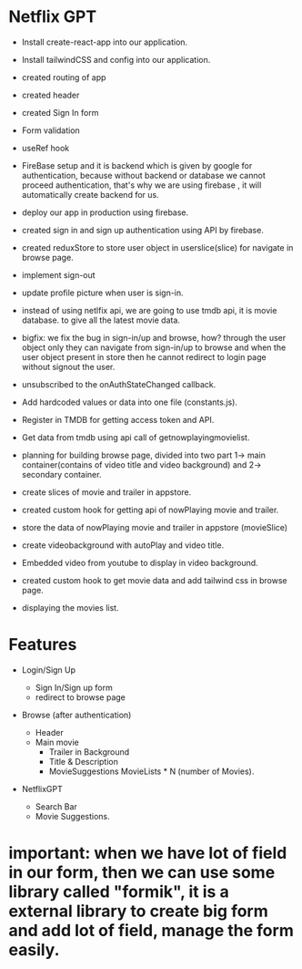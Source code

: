 # Netflix GPT
  - Install create-react-app into our application.
  - Install tailwindCSS and config into our application.
  - created routing of app
  - created header
  - created Sign In form
  - Form validation
  - useRef hook
  - FireBase setup and it is backend which is given by google for authentication, because without backend or database we cannot proceed authentication, that's why we are using firebase , it will automatically create backend for us.
  
  - deploy our app in production using firebase.
  - created sign in and sign up authentication using API by firebase.
  - created reduxStore to store user object in userslice(slice) for navigate in browse page.
  - implement sign-out
  - update profile picture when user is sign-in.
  - instead of using netlfix api, we are going to use tmdb api, it is movie database. to give all the latest movie data.

  - bigfix: we fix the bug in sign-in/up and browse, how? through the user object only they can navigate from sign-in/up to browse and when the user object present in store then he cannot redirect to login page without signout the user. 
  - unsubscribed to the onAuthStateChanged callback.
  - Add hardcoded values or data into one file (constants.js).
  - Register in TMDB for getting access token and API.
  - Get data from tmdb using api call of getnowplayingmovielist.
  - planning for building browse page, divided into two part 1-> main container(contains of video title and video background) and 2-> secondary container.
  - create slices of movie and trailer in appstore.
  - created custom hook for getting api of nowPlaying movie and trailer.
  - store the data of nowPlaying movie and trailer in appstore (movieSlice)
  - create videobackground with autoPlay and video title.
  - Embedded video from youtube to display in video background.
  - created custom hook to get movie data and add tailwind css in browse page.
  - displaying the movies list.



# Features
- Login/Sign Up
  - Sign In/Sign up form
  - redirect to browse page

- Browse (after authentication)
  - Header
  - Main movie
      - Trailer in Background
      - Title & Description
      - MovieSuggestions
          MovieLists * N (number of Movies).

- NetflixGPT
  - Search Bar
  - Movie Suggestions.


# important: when we have lot of field in our form, then we can use some library called "formik", it is a external library to create big form and add lot of field, manage the form easily.